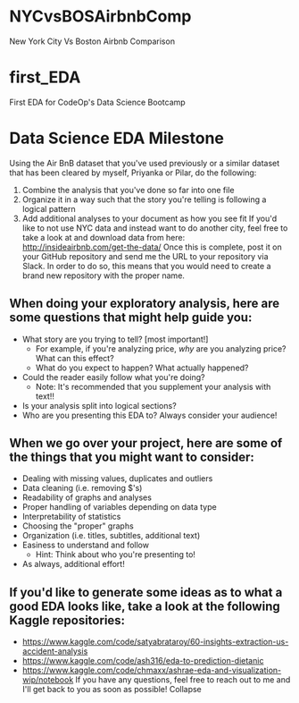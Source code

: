 # NYCvsBOSAirbnbComp
New York City Vs Boston Airbnb Comparison


# first_EDA
First EDA for CodeOp's Data Science Bootcamp

# Data Science EDA Milestone
Using the Air BnB dataset that you've used previously or a similar dataset that has been cleared by myself, Priyanka or Pilar, do the following:
1. Combine the analysis that you've done so far into one file
2. Organize it in a way such that the story you're telling is following a logical pattern
3. Add  additional analyses to your document as how you see fit
If you'd like to not use NYC data and instead want to do another city, feel free to take a look at and download data from here: http://insideairbnb.com/get-the-data/
Once this is complete, post it on your GitHub repository and send me the URL to your repository via Slack. In order to do so, this means that you would need to create a brand new repository with the proper name. 
## When doing your exploratory analysis, here are some questions that might help guide you:
- What story are you trying to tell? [most important!]
  - For example, if you're analyzing price, _why_ are you analyzing price? What can this effect?
  - What do you expect to happen? What actually happened?
- Could the reader easily follow what you're doing?
  - Note: It's recommended that you supplement your analysis with text!!
- Is your analysis split into logical sections?
- Who are you presenting this EDA to? Always consider your audience!
## When we go over your project, here are some of the things that you might want to consider:
- Dealing with missing values, duplicates and outliers
- Data cleaning (i.e. removing $'s)
- Readability of graphs and analyses
- Proper handling of variables depending on data type
- Interpretability of statistics
- Choosing the "proper" graphs 
- Organization (i.e. titles, subtitles, additional text)
- Easiness to understand and follow
  - Hint: Think about who you're presenting to!
- As always, additional effort!
## If you'd like to generate some ideas as to what a good EDA looks like, take a look at the following Kaggle repositories:
- https://www.kaggle.com/code/satyabrataroy/60-insights-extraction-us-accident-analysis
- https://www.kaggle.com/code/ash316/eda-to-prediction-dietanic
- https://www.kaggle.com/code/chmaxx/ashrae-eda-and-visualization-wip/notebook
If you have any questions, feel free to reach out to me and I'll get back to you as soon as possible!
Collapse
